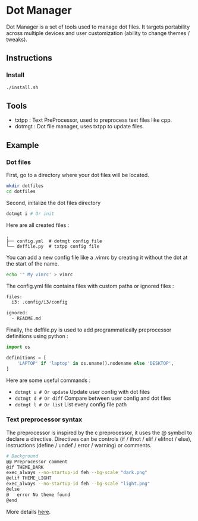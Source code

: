 # Dot Manager
Dot Manager is a set of tools used to manage dot files.
It targets portability across multiple devices and
user customization (ability to change themes / tweaks).

## Instructions
### Install
```sh
./install.sh
```

## Tools
- txtpp : Text PreProcessor, used to preprocess text files
  like cpp.
- dotmgt : Dot file manager, uses txtpp to update files.

## Example
### Dot files
First, go to a directory where your dot files will be located.
```sh
mkdir dotfiles
cd dotfiles
```

Second, initalize the dot files directory
```sh
dotmgt i # Or init
```

Here are all created files :
```
.
├── config.yml  # dotmgt config file
└── deffile.py  # txtpp config file
```

You can add a new config file like a .vimrc by creating it without
the dot at the start of the name.
```sh
echo '" My vimrc' > vimrc
```

The config.yml file contains files with custom paths or ignored files :
```sh
files:
  i3: .config/i3/config

ignored:
  - README.md
```

Finally, the deffile.py is used to add programmatically preprocessor
definitions using python :
```py
import os

definitions = [
    'LAPTOP' if 'laptop' in os.uname().nodename else 'DESKTOP',
]
```

Here are some useful commands :
- `dotmgt u # Or update` Update user config with dot files
- `dotmgt d # Or diff` Compare between user config and dot files
- `dotmgt l # Or list` List every config file path

### Text preprocessor syntax
The preprocessor is inspired by the c preprocessor, it uses the @ symbol
to declare a directive.
Directives can be controls (if / ifnot / elif / elifnot / else),
instructions (define / undef / error / warning) or comments.

```sh
# Background
@@ Preprocessor comment
@if THEME_DARK
exec_always --no-startup-id feh --bg-scale "dark.png"
@elif THEME_LIGHT
exec_always --no-startup-id feh --bg-scale "light.png"
@else
@   error No theme found
@end
```

More details [here](txtpp/README.md).
